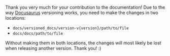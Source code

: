 Thank you very much for your contribution to the documentation! Due to the way [Docusaurus](https://docusaurus.io) versioning
works, you need to make the changes in two locations:

- `docs/versioned_docs/version-v{version}/path/to/file`
- `docs/docs/path/to/file`

Without making them in both locations, the changes will most likely be lost when releasing another version. Thank you! :)
